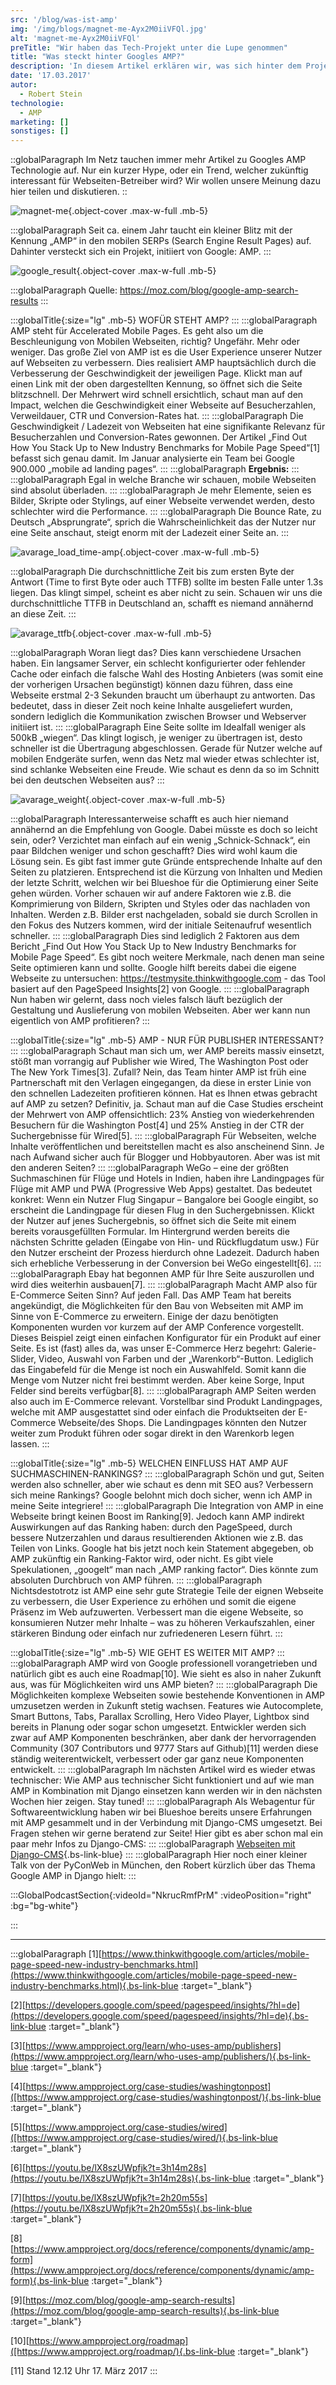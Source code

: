 ```yaml
---
src: '/blog/was-ist-amp'
img: '/img/blogs/magnet-me-Ayx2M0iiVFQl.jpg'
alt: 'magnet-me-Ayx2M0iiVFQl'
preTitle: "Wir haben das Tech-Projekt unter die Lupe genommen"
title: "Was steckt hinter Googles AMP?"
description: 'In diesem Artikel erklären wir, was sich hinter dem Projekt AMP von Google verbirgt, was es für Vorteile bringt und für wen sich die Umsetzung lohnt. Jetzt lesen!'
date: '17.03.2017'
autor:
  - Robert Stein
technologie: 
  - AMP
marketing: []
sonstiges: []
---
```

::globalParagraph
Im Netz tauchen immer mehr Artikel zu Googles AMP Technologie auf. Nur ein kurzer Hype, oder ein Trend, welcher zukünftig interessant für Webseiten-Betreiber wird? Wir wollen unsere Meinung dazu hier teilen und diskutieren.
::
<!--more-->

![magnet-me](/img/blogs/magnet-me-Ayx2M0iiVFQl.jpg){.object-cover .max-w-full .mb-5}

:::globalParagraph
Seit ca. einem Jahr taucht ein kleiner Blitz mit der Kennung „AMP“ in den mobilen SERPs (Search Engine Result Pages) auf. Dahinter versteckt sich ein Projekt, initiiert von Google: AMP.
:::

![google_result](/img/blogs/google_result.jpg){.object-cover .max-w-full .mb-5}

:::globalParagraph
Quelle: <a href="https://moz.com/blog/google-amp-search-results" class="text-bs-blue hover:underline hover:decoration-bs-blue hover:decoration-solid" target="_blank">https://moz.com/blog/google-amp-search-results</a>
:::

:::globalTitle{:size="lg" .mb-5}
WOFÜR STEHT AMP?
:::
:::globalParagraph
AMP steht für Accelerated Mobile Pages. Es geht also um die Beschleunigung von Mobilen Webseiten, richtig? Ungefähr. Mehr oder weniger. Das große Ziel von AMP ist es die User Experience unserer Nutzer auf Webseiten zu verbessern. Dies realisiert AMP hauptsächlich durch die Verbesserung der Geschwindigkeit der jeweiligen Page. Klickt man auf einen Link mit der oben dargestellten Kennung, so öffnet sich die Seite blitzschnell. Der Mehrwert wird schnell ersichtlich, schaut man auf den Impact, welchen die Geschwindigkeit einer Webseite auf Besucherzahlen, Verweildauer, CTR und Conversion-Rates hat.
:::
:::globalParagraph
Die Geschwindigkeit / Ladezeit von Webseiten hat eine signifikante Relevanz für Besucherzahlen und Conversion-Rates gewonnen. Der Artikel „Find Out How You Stack Up to New Industry Benchmarks for Mobile Page Speed“\[1\] befasst sich genau damit. Im Januar analysierte ein Team bei Google 900.000 „mobile ad landing pages“.
:::
:::globalParagraph
**Ergebnis:**
:::
:::globalParagraph
Egal in welche Branche wir schauen, mobile Webseiten sind absolut überladen.
:::
:::globalParagraph
Je mehr Elemente, seien es Bilder, Skripte oder Stylings, auf einer Webseite verwendet werden, desto schlechter wird die Performance.
:::
:::globalParagraph
Die Bounce Rate, zu Deutsch „Absprungrate“, sprich die Wahrscheinlichkeit das der Nutzer nur eine Seite anschaut, steigt enorm mit der Ladezeit einer Seite an.
:::

![avarage_load_time-amp](/img/blogs/avarage_load_time-amp.jpg){.object-cover .max-w-full .mb-5}

:::globalParagraph
Die durchschnittliche Zeit bis zum ersten Byte der Antwort (Time to first Byte oder auch TTFB) sollte im besten Falle unter 1.3s liegen. Das klingt simpel, scheint es aber nicht zu sein. Schauen wir uns die durchschnittliche TTFB in Deutschland an, schafft es niemand annähernd an diese Zeit.
:::

![avarage_ttfb](/img/blogs/avarage_ttfb.jpg){.object-cover .max-w-full .mb-5}

:::globalParagraph
Woran liegt das? Dies kann verschiedene Ursachen haben. Ein langsamer Server, ein schlecht konfigurierter oder fehlender Cache oder einfach die falsche Wahl des Hosting Anbieters (was somit eine der vorherigen Ursachen begünstigt) können dazu führen, dass eine Webseite erstmal 2-3 Sekunden braucht um überhaupt zu antworten. Das bedeutet, dass in dieser Zeit noch keine Inhalte ausgeliefert wurden, sondern lediglich die Kommunikation zwischen Browser und Webserver initiiert ist.
:::
:::globalParagraph
Eine Seite sollte im Idealfall weniger als 500kB „wiegen“. Das klingt logisch, je weniger zu übertragen ist, desto schneller ist die Übertragung abgeschlossen. Gerade für Nutzer welche auf mobilen Endgeräte surfen, wenn das Netz mal wieder etwas schlechter ist, sind schlanke Webseiten eine Freude. Wie schaut es denn da so im Schnitt bei den deutschen Webseiten aus?
:::

![avarage_weight](/img/blogs/avarage_weight.jpg){.object-cover .max-w-full .mb-5}

:::globalParagraph
Interessanterweise schafft es auch hier niemand annähernd an die Empfehlung von Google. Dabei müsste es doch so leicht sein, oder? Verzichtet man einfach auf ein wenig „Schnick-Schnack“, ein paar Bildchen weniger und schon geschafft? Dies wird wohl kaum die Lösung sein. Es gibt fast immer gute Gründe entsprechende Inhalte auf den Seiten zu platzieren. Entsprechend ist die Kürzung von Inhalten und Medien der letzte Schritt, welchen wir bei Blueshoe für die Optimierung einer Seite gehen würden. Vorher schauen wir auf andere Faktoren wie z.B. die Komprimierung von Bildern, Skripten und Styles oder das nachladen von Inhalten. Werden z.B. Bilder erst nachgeladen, sobald sie durch Scrollen in den Fokus des Nutzers kommen, wird der initiale Seitenaufruf wesentlich schneller.
:::
:::globalParagraph
Dies sind lediglich 2 Faktoren aus dem Bericht „Find Out How You Stack Up to New Industry Benchmarks for Mobile Page Speed“. Es gibt noch weitere Merkmale, nach denen man seine Seite optimieren kann und sollte. Google hilft bereits dabei die eigene Webseite zu untersuchen: https://testmysite.thinkwithgoogle.com - das Tool basiert auf den PageSpeed Insights\[2\] von Google.
:::
:::globalParagraph
Nun haben wir gelernt, dass noch vieles falsch läuft bezüglich der Gestaltung und Auslieferung von mobilen Webseiten. Aber wer kann nun eigentlich von AMP profitieren?
:::

:::globalTitle{:size="lg" .mb-5}
AMP - NUR FÜR PUBLISHER INTERESSANT?
:::
:::globalParagraph
Schaut man sich um, wer AMP bereits massiv einsetzt, stößt man vorrangig auf Publisher wie Wired, The Washington Post oder The New York Times\[3\]. Zufall? Nein, das Team hinter AMP ist früh eine Partnerschaft mit den Verlagen eingegangen, da diese in erster Linie von den schnellen Ladezeiten profitieren können. Hat es Ihnen etwas gebracht auf AMP zu setzen? Definitiv, ja. Schaut man auf die Case Studies erscheint der Mehrwert von AMP offensichtlich: 23% Anstieg von wiederkehrenden Besuchern für die Washington Post\[4\] und 25% Anstieg in der CTR der Suchergebnisse für Wired\[5\].
:::
:::globalParagraph
Für Webseiten, welche Inhalte veröffentlichen und bereitstellen macht es also anscheinend Sinn. Je nach Aufwand sicher auch für Blogger und Hobbyautoren. Aber was ist mit den anderen Seiten?
:::
:::globalParagraph
WeGo – eine der größten Suchmaschinen für Flüge und Hotels in Indien, haben ihre Landingpages für Flüge mit AMP und PWA (Progressive Web Apps) gestaltet. Das bedeutet konkret: Wenn ein Nutzer Flug Singapur – Bangalore bei Google eingibt, so erscheint die Landingpage für diesen Flug in den Suchergebnissen. Klickt der Nutzer auf jenes Suchergebnis, so öffnet sich die Seite mit einem bereits vorausgefüllten Formular. Im Hintergrund werden bereits die nächsten Schritte geladen (Eingabe von Hin- und Rückflugdatum usw.) Für den Nutzer erscheint der Prozess hierdurch ohne Ladezeit. Dadurch haben sich erhebliche Verbesserung in der Conversion bei WeGo eingestellt\[6\].
:::
:::globalParagraph
Ebay hat begonnen AMP für Ihre Seite auszurollen und wird dies weiterhin ausbauen\[7\].
:::
:::globalParagraph
Macht AMP also für E-Commerce Seiten Sinn? Auf jeden Fall. Das AMP Team hat bereits angekündigt, die Möglichkeiten für den Bau von Webseiten mit AMP im Sinne von E-Commerce zu erweitern. Einige der dazu benötigten Komponenten wurden vor kurzem auf der AMP Conference vorgestellt. Dieses Beispiel zeigt einen einfachen Konfigurator für ein Produkt auf einer Seite. Es ist (fast) alles da, was unser E-Commerce Herz begehrt: Galerie-Slider, Video, Auswahl von Farben und der „Warenkorb“-Button. Lediglich das Eingabefeld für die Menge ist noch ein Auswahlfeld. Somit kann die Menge vom Nutzer nicht frei bestimmt werden. Aber keine Sorge, Input Felder sind bereits verfügbar\[8\].
:::
:::globalParagraph
AMP Seiten werden also auch im E-Commerce relevant. Vorstellbar sind Produkt Landingpages, welche mit AMP ausgestattet sind oder einfach die Produktseiten der E-Commerce Webseite/des Shops. Die Landingpages könnten den Nutzer weiter zum Produkt führen oder sogar direkt in den Warenkorb legen lassen.
:::

:::globalTitle{:size="lg" .mb-5}
WELCHEN EINFLUSS HAT AMP AUF SUCHMASCHINEN-RANKINGS?
:::
:::globalParagraph
Schön und gut, Seiten werden also schneller, aber wie schaut es denn mit SEO aus? Verbessern sich meine Rankings? Google belohnt mich doch sicher, wenn ich AMP in meine Seite integriere!
:::
:::globalParagraph
Die Integration von AMP in eine Webseite bringt keinen Boost im Ranking\[9\]. Jedoch kann AMP indirekt Auswirkungen auf das Ranking haben: durch den PageSpeed, durch bessere Nutzerzahlen und daraus resultierenden Aktionen wie z.B. das Teilen von Links. Google hat bis jetzt noch kein Statement abgegeben, ob AMP zukünftig ein Ranking-Faktor wird, oder nicht. Es gibt viele Spekulationen, „googelt“ man nach „AMP ranking factor“. Dies könnte zum absoluten Durchbruch von AMP führen.
:::
:::globalParagraph
Nichtsdestotrotz ist AMP eine sehr gute Strategie Teile der eignen Webseite zu verbessern, die User Experience zu erhöhen und somit die eigene Präsenz im Web aufzuwerten. Verbessert man die eigene Webseite, so konsumieren Nutzer mehr Inhalte – was zu höheren Verkaufszahlen, einer stärkeren Bindung oder einfach nur zufriedeneren Lesern führt.
:::

:::globalTitle{:size="lg" .mb-5}
WIE GEHT ES WEITER MIT AMP?
:::
:::globalParagraph
AMP wird von Google professionell vorangetrieben und natürlich gibt es auch eine Roadmap\[10\]. Wie sieht es also in naher Zukunft aus, was für Möglichkeiten wird uns AMP bieten?
:::
:::globalParagraph
Die Möglichkeiten komplexe Webseiten sowie bestehende Konventionen in AMP umzusetzen werden in Zukunft stetig wachsen. Features wie Autocomplete, Smart Buttons, Tabs, Parallax Scrolling, Hero Video Player, Lightbox sind bereits in Planung oder sogar schon umgesetzt. Entwickler werden sich zwar auf AMP Komponenten beschränken, aber dank der hervorragenden Community (307 Contributors und 9777 Stars auf Github)\[11\] werden diese ständig weiterentwickelt, verbessert oder gar ganz neue Komponenten entwickelt.
:::
:::globalParagraph
Im nächsten Artikel wird es wieder etwas technischer: Wie AMP aus technischer Sicht funktioniert und auf wie man AMP in Kombination mit Django einsetzen kann werden wir in den nächsten Wochen hier zeigen. Stay tuned!
:::
:::globalParagraph
Als Webagentur für Softwareentwicklung haben wir bei Blueshoe bereits unsere Erfahrungen mit AMP gesammelt und in der Verbindung mit Django-CMS umgesetzt. Bei Fragen stehen wir gerne beratend zur Seite! Hier gibt es aber schon mal ein paar mehr Infos zu Django-CMS:
:::
:::globalParagraph
[Webseiten mit Django-CMS](/projekte/){.bs-link-blue}
:::
:::globalParagraph
Hier noch einer kleiner Talk von der PyConWeb in München, den Robert kürzlich über das Thema Google AMP in Django hielt:
:::

:::GlobalPodcastSection{:videoId="NkrucRmfPrM" :videoPosition="right" :bg="bg-white"}

:::

<hr class="mb-5" />

:::globalParagraph
\[1\][https://www.thinkwithgoogle.com/articles/mobile-page-speed-new-industry-benchmarks.html](https://www.thinkwithgoogle.com/articles/mobile-page-speed-new-industry-benchmarks.html){.bs-link-blue :target="_blank"}<br>

\[2\][https://developers.google.com/speed/pagespeed/insights/?hl=de](https://developers.google.com/speed/pagespeed/insights/?hl=de){.bs-link-blue :target="_blank"}<br>

\[3\][https://www.ampproject.org/learn/who-uses-amp/publishers](https://www.ampproject.org/learn/who-uses-amp/publishers/){.bs-link-blue :target="_blank"}<br>

\[4\][https://www.ampproject.org/case-studies/washingtonpost]([https://www.ampproject.org/case-studies/washingtonpost/){.bs-link-blue :target="_blank"}<br>

\[5\][https://www.ampproject.org/case-studies/wired]([https://www.ampproject.org/case-studies/wired/){.bs-link-blue :target="_blank"}<br>

\[6\][https://youtu.be/lX8szUWpfjk?t=3h14m28s](https://youtu.be/lX8szUWpfjk?t=3h14m28s){.bs-link-blue :target="_blank"}<br>

\[7\][https://youtu.be/lX8szUWpfjk?t=2h20m55s](https://youtu.be/lX8szUWpfjk?t=2h20m55s){.bs-link-blue :target="_blank"}<br>

\[8\][https://www.ampproject.org/docs/reference/components/dynamic/amp-form](https://www.ampproject.org/docs/reference/components/dynamic/amp-form){.bs-link-blue :target="_blank"}<br>

\[9\][https://moz.com/blog/google-amp-search-results](https://moz.com/blog/google-amp-search-results){.bs-link-blue :target="_blank"}<br>

\[10\][https://www.ampproject.org/roadmap]([https://www.ampproject.org/roadmap/){.bs-link-blue :target="_blank"}<br>

\[11\] Stand 12.12 Uhr 17. März 2017
:::